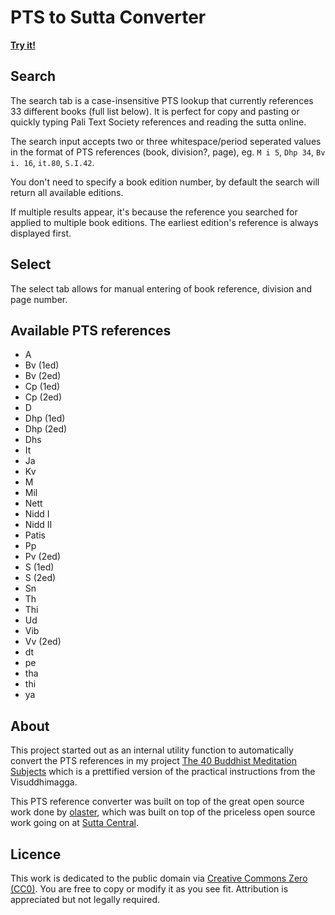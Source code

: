 # PTS to Sutta Converter

**[Try it!](https://benmneb.github.io/pts-converter/)**

## Search

The search tab is a case-insensitive PTS lookup that currently references 33 different books (full list below). It is perfect for copy and pasting or quickly typing Pali Text Society references and reading the sutta online.

The search input accepts two or three whitespace/period seperated values in the format of PTS references (book, division?, page), eg. `M i 5`, `Dhp 34`, `Bv i. 16`, `it.80`, `S.I.42`.

You don't need to specify a book edition number, by default the search will return all available editions.

If multiple results appear, it's because the reference you searched for applied to multiple book editions. The earliest edition's reference is always displayed first.

## Select

The select tab allows for manual entering of book reference, division and page number.

## Available PTS references

- A
- Bv (1ed)
- Bv (2ed)
- Cp (1ed)
- Cp (2ed)
- D
- Dhp (1ed)
- Dhp (2ed)
- Dhs
- It
- Ja
- Kv
- M
- Mil
- Nett
- Nidd I
- Nidd II
- Patis
- Pp
- Pv (2ed)
- S (1ed)
- S (2ed)
- Sn
- Th
- Thi
- Ud
- Vib
- Vv (2ed)
- dt
- pe
- tha
- thi
- ya

## About

This project started out as an internal utility function to automatically convert the PTS references in my project [The 40 Buddhist Meditation Subjects](https://github.com/benmneb/meditation-subjects) which is a prettified version of the practical instructions from the Visuddhimagga.

This PTS reference converter was built on top of the great open source work done by [olaster](https://gitlab.com/olastor/pts-converter/), which was built on top of the priceless open source work going on at [Sutta Central](https://suttacentral.net).

## Licence

This work is dedicated to the public domain via [Creative Commons Zero (CC0)](http://creativecommons.org/publicdomain/zero/1.0/). You are free to copy or modify it as you see fit. Attribution is appreciated but not legally required.
